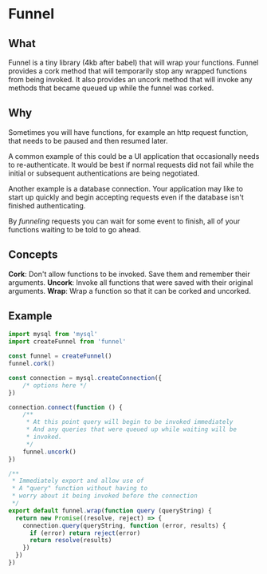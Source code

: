 # Funnel

## What
Funnel is a tiny library (4kb after babel) that will wrap your functions. Funnel provides a cork method that will temporarily stop any wrapped functions from being invoked. It also provides an uncork method that will invoke any methods that became queued up while the funnel was corked.

## Why
Sometimes you will have functions, for example an http request function, that needs to be paused and then resumed later. 

A common example of this could be a UI application that occasionally needs to re-authenticate. It would be best if normal requests did not fail while the initial or subsequent authentications are being negotiated.

Another example is a database connection. Your application may like to start up quickly and begin accepting requests even if the database isn't finished authenticating.

By _funneling_ requests you can wait for some event to finish, all of your functions waiting to be told to go ahead.

## Concepts

**Cork**: Don't allow functions to be invoked. Save them and remember their arguments.
**Uncork**: Invoke all functions that were saved with their original arguments.
**Wrap**: Wrap a function so that it can be corked and uncorked.

## Example

```js
import mysql from 'mysql'
import createFunnel from 'funnel'

const funnel = createFunnel()
funnel.cork()

const connection = mysql.createConnection({
    /* options here */
})

connection.connect(function () {
    /**
     * At this point query will begin to be invoked immediately
     * And any queries that were queued up while waiting will be
     * invoked.
     */
    funnel.uncork()
})

/**
 * Immediately export and allow use of 
 * A "query" function without having to 
 * worry about it being invoked before the connection
 */
export default funnel.wrap(function query (queryString) {
  return new Promise((resolve, reject) => {
    connection.query(queryString, function (error, results) {
      if (error) return reject(error)
      return resolve(results)
    })
  })
})

```
